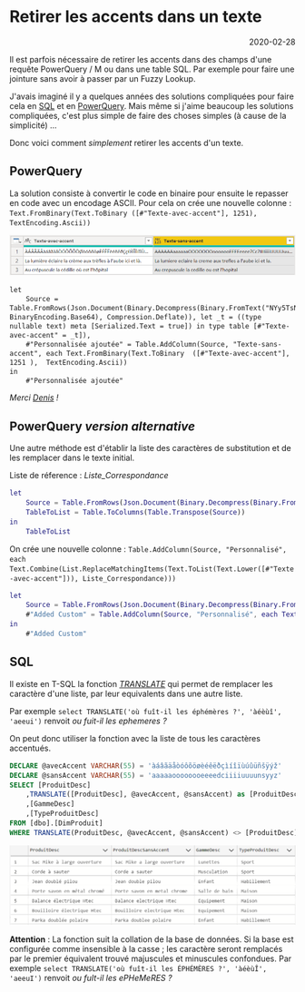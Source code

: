 # Retirer les accents dans un texte

<p style="text-align: right;">2020-02-28</p>

Il est parfois nécessaire de retirer les accents dans des champs d'une requête PowerQuery / M ou dans une table SQL. Par exemple pour faire une jointure sans avoir à passer par un Fuzzy Lookup.

J'avais imaginé il y a quelques années des solutions compliquées pour faire cela en [SQL](https://1avergne.azurewebsites.net/post/2020/02/28/sql-retirer-les-accents-et-caractere-speciaux) et en [PowerQuery](https://1avergne.azurewebsites.net/post/2019/09/05/powerquery-m-retirer-les-accents). Mais même si j'aime beaucoup les solutions compliquées, c'est plus simple de faire des choses simples (à cause de la simplicité) ...

Donc voici comment _simplement_ retirer les accents d'un texte.

## PowerQuery 

La solution consiste à convertir le code en binaire pour ensuite le repasser en code avec un encodage ASCII. 
Pour cela on crée une nouvelle colonne : ```Text.FromBinary(Text.ToBinary ([#"Texte-avec-accent"], 1251), TextEncoding.Ascii))```

![image](/Images/accent-powerquery.png)

```
let
    Source = Table.FromRows(Json.Document(Binary.Decompress(Binary.FromText("NYy5TsNAFAB/5ck1QhENdXr+wLhYzCJW2ogo9kqUEIi470NchcMhbO4joAQIFKP9LwwITTPNTBgGzDBLkznmaZHR5pQzzrlgmx122SvZ54AnnunwwitdFllimRVyCq645oEFLtlklTXW2eCGW+6455AjjjmhxxvvfLDFo89823f5ou/7/jOIBsJgRIl1NUPe0EIRW2VKsUriBnlNi3LTkpY6YXUiZGJHXaUyNKzcmBYTG9GpWLLB31XV/VRF3SWxs38TinFjS5+iJzpJ//NJOnWTKhtE0Tc=", BinaryEncoding.Base64), Compression.Deflate)), let _t = ((type nullable text) meta [Serialized.Text = true]) in type table [#"Texte-avec-accent" = _t]),
    #"Personnalisée ajoutée" = Table.AddColumn(Source, "Texte-sans-accent", each Text.FromBinary(Text.ToBinary  ([#"Texte-avec-accent"], 1251 ),  TextEncoding.Ascii))
in
    #"Personnalisée ajoutée"
```

_Merci [Denis](https://stackoverflow.com/questions/71969831/power-query-how-to-remove-diacritic-accent-symbols-from-text) !_

## PowerQuery _version alternative_

Une autre méthode est d'établir la liste des caractères de substitution et de les remplacer dans le texte initial.

Liste de réference : *Liste_Correspondance*
```m
let
    Source = Table.FromRows(Json.Document(Binary.Decompress(Binary.FromText("RdA5CgJRFETRvbz476j5gYiBiQbSgb0aRxzaoW0HnA3k78vSB97scKGSyjJ7DyxYw2IQh3AEx3ACp7AWu849PMAjPMEznIst5wIuYQkrZjOx6VyJbecabuAWXsTceYU3eIc7sfNj+r7T8/oS+87Hn+kpFhbjBw==", BinaryEncoding.Base64), Compression.Deflate)), let _t = ((type nullable text) meta [Serialized.Text = true]) in type table [ori = _t, des = _t]),
    TableToList = Table.ToColumns(Table.Transpose(Source))
in
    TableToList
```

On crée une nouvelle colonne : ```Table.AddColumn(Source, "Personnalisé", each Text.Combine(List.ReplaceMatchingItems(Text.ToList(Text.Lower([#"Texte-avec-accent"])), Liste_Correspondance)))```

```m
let
    Source = Table.FromRows(Json.Document(Binary.Decompress(Binary.FromText("NYy5TsNAFAB/5ck1QhENdXr+wLhYzCJW2ogo9kqUEIi470NchcMhbO4joAQIFKP9LwwITTPNTBgGzDBLkznmaZHR5pQzzrlgmx122SvZ54AnnunwwitdFllimRVyCq645oEFLtlklTXW2eCGW+6455AjjjmhxxvvfLDFo89823f5ou/7/jOIBsJgRIl1NUPe0EIRW2VKsUriBnlNi3LTkpY6YXUiZGJHXaUyNKzcmBYTG9GpWLLB31XV/VRF3SWxs38TinFjS5+iJzpJ//NJOnWTKhtE0Tc=", BinaryEncoding.Base64), Compression.Deflate)), let _t = ((type nullable text) meta [Serialized.Text = true]) in type table [#"Texte-avec-accent" = _t]),
    #"Added Custom" = Table.AddColumn(Source, "Personnalisé", each Text.Combine(List.ReplaceMatchingItems(Text.ToList(Text.Lower([#"Texte-avec-accent"])), Liste_Correspondance)))
in
    #"Added Custom"
```

## SQL

Il existe en T-SQL la fonction [_TRANSLATE_](https://docs.microsoft.com/fr-fr/sql/t-sql/functions/translate-transact-sql) qui permet de remplacer les caractère d'une liste, par leur equivalents dans une autre liste.

Par exemple ```select TRANSLATE('où fuît-il les éphémères ?', 'àéèùî', 'aeeui')``` renvoit _ou fuit-il les ephemeres ?_ 

On peut donc utiliser la fonction avec la liste de tous les caractères accentués.

```sql
DECLARE @avecAccent VARCHAR(55) = 'àáâãäåòóôõöøèéêëðçìíîïùúûüñšÿýž'
DECLARE @sansAccent VARCHAR(55) = 'aaaaaoooooooeeeedciiiiuuuunsyyz'
SELECT [ProduitDesc]
    ,TRANSLATE([ProduitDesc], @avecAccent, @sansAccent) as [ProduitDescSansAccent]
    ,[GammeDesc]
    ,[TypeProduitDesc]
FROM [dbo].[DimProduit]
WHERE TRANSLATE(ProduitDesc, @avecAccent, @sansAccent) <> [ProduitDesc]
```

![image](/Images/accent-sql.png)

**Attention** : La fonction suit la collation de la base de données. Si la base est configurée comme insensible à la casse ; les caractère seront remplacés par le premier équivalent trouvé majuscules et minuscules confondues. Par exemple ```select TRANSLATE('où fuît-il les ÉPHÉMÈRES ?', 'àéèùÎ', 'aeeuI')``` renvoit _ou fuIt-il les ePHeMeRES ?_ 